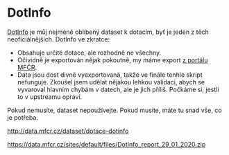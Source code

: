 # DotInfo

[DotInfo](https://www.dotinfo.cz/) je můj nejméně oblíbený dataset k dotacím, byť je jeden z těch neoficiálnějších. DotInfo ve zkratce:

- Obsahuje určité dotace, ale rozhodně ne všechny.
- Očividně je exportován nějak pokoutně, my máme export [z portálu MFČR](http://data.mfcr.cz/cs/dataset/dotace-dotinfo).
- Data jsou dost divně vyexportovaná, takže ve finále tenhle skript nefunguje. Zkoušel jsem udělat nějakou lehkou validaci, abych se vyvaroval hlavním chybám v datech, ale je jich příliš. Počkáme si, jestli to v upstreamu opraví.

Pokud nemusíte, dataset nepoužívejte. Pokud musíte, máte tu snad vše, co je potřeba.


http://data.mfcr.cz/dataset/dotace-dotinfo

https://data.mfcr.cz/sites/default/files/DotInfo_report_29_01_2020.zip